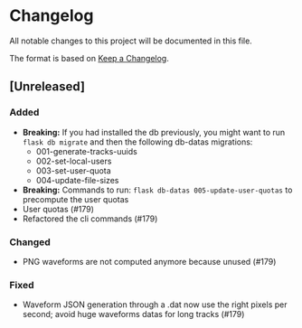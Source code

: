 # Changelog
All notable changes to this project will be documented in this file.

The format is based on [Keep a Changelog](https://keepachangelog.com/en/1.0.0/).

## [Unreleased]
### Added
- **Breaking:** If you had installed the db previously, you might want to run `flask db migrate` and then the following db-datas migrations:
    - 001-generate-tracks-uuids
    - 002-set-local-users
    - 003-set-user-quota
    - 004-update-file-sizes
- **Breaking:** Commands to run: `flask db-datas 005-update-user-quotas` to precompute the user quotas
- User quotas (#179)
- Refactored the cli commands (#179)

### Changed
- PNG waveforms are not computed anymore because unused (#179)

### Fixed
- Waveform JSON generation through a .dat now use the right pixels per second; avoid huge waveforms datas for long tracks (#179)
